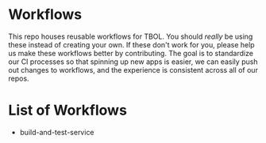 # Workflows

This repo houses reusable workflows for TBOL. You should _really_ be using these instead of creating your own. If these don't work for you, please help us make these workflows better by contributing. The goal is to standardize our CI processes so that spinning up new apps is easier, we can easily push out changes to workflows, and the experience is consistent across all of our repos.

# List of Workflows

- build-and-test-service
